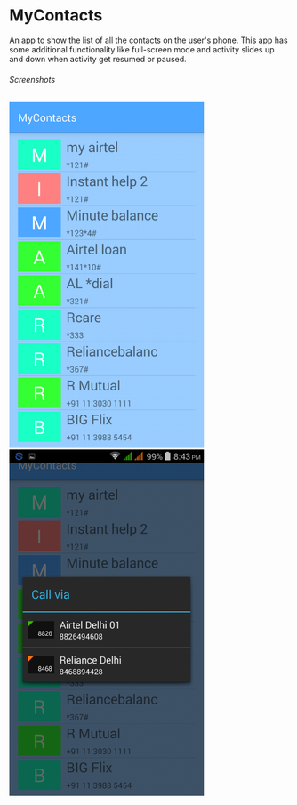 # MyContacts
An app to show the list of all the contacts on the user's phone. This app has some additional functionality like full-screen mode and activity slides up and down when activity get resumed or paused.

<h6>Screenshots</h6>
<p align="left">
  <img src="screenshots/Screenshot_2016-06-16-20-42-57.png" width="350"/>
  <img src="screenshots/Screenshot_2016-06-16-20-43-07.png" width="350"/>
</p>

